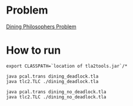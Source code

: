 
# Problem

[Dining Philosophers Problem](https://en.wikipedia.org/wiki/Dining_philosophers_problem)

# How to run

```
export CLASSPATH=`location of tla2tools.jar`/*

java pcal.trans dining_deadlock.tla
java tlc2.TLC ./dining_deadlock.tla

java pcal.trans dining_no_deadlock.tla
java tlc2.TLC ./dining_no_deadlock.tla
```



